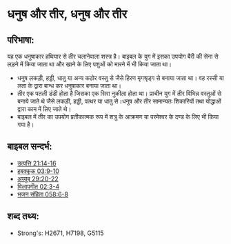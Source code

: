 # धनुष और तीर, धनुष और तीर #

## परिभाषा: ##

यह एक धनुषाकार हथियार से तीर चलानेवाला शस्त्र है। बाइबल के युग में इसका उपयोग बैरी की सेना से लड़ने में किया जाता था और खाने के लिए पशुओं को मारने में भी किया जाता था।

* धनुष लकड़ी, हड्डी, धातु या अन्य कठोर वस्तु से जैसे हिरण मृगश्रृड्ग से बनाया जाता था। वह रस्सी या लता के द्वारा बान्ध कर धनुषाकार बनाया जाता था।
* तीर एक पतली डंडी होता है जिसका एक सिरा नुकीला होता था। प्राचीन युग में तीर विभिन्न वस्तुओं से बनाये जाते थे जैसे लकड़ी, हड्डी, पत्थर या धातु से।धनुष और तीर सामान्यतः शिकारियों तथा योद्धाओं द्वारा काम में लिए जाते थे।
* बाइबल में तीर का उपयोग प्रतीकात्मक रूप में शत्रु के आक्रमण या परमेश्वर के दण्ड के लिए भी किया गया है।

## बाइबल सन्दर्भ: ##

* [उत्पत्ति 21:14-16](rc://en/tn/help/gen/21/14)
* [हबक्कूक 03:9-10](rc://en/tn/help/hab/03/09)
* [अय्यूब 29:20-22](rc://en/tn/help/job/29/20)
* [विलापगीत 02:3-4](rc://en/tn/help/lam/02/03)
* [भजन संहिता 058:6-8](rc://en/tn/help/psa/058/006)

## शब्द तथ्य: ##

* Strong's: H2671, H7198, G5115
